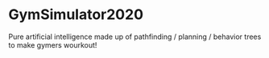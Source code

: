 # GymSimulator2020
 Pure artificial intelligence made up of pathfinding / planning / behavior trees to make gymers wourkout!
